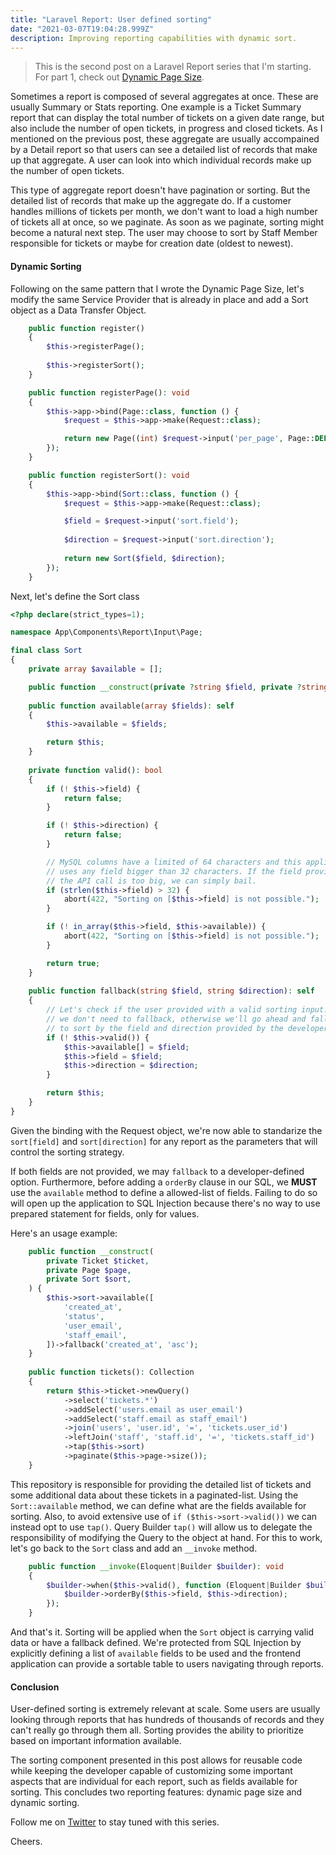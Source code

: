 ```yaml
---
title: "Laravel Report: User defined sorting"
date: "2021-03-07T19:04:28.999Z"
description: Improving reporting capabilities with dynamic sort.
---
```


> This is the second post on a Laravel Report series that
> I'm starting. For part 1, check out 
> [Dynamic Page Size](https://blog.deleu.dev/laravel-report-dynamic-page-size/).

Sometimes a report is composed of several aggregates at
once. These are usually Summary or Stats reporting.
One example is a Ticket Summary report that can display
the total number of tickets on a given date range, but
also include the number of open tickets, in progress and
closed tickets. As I mentioned on the previous post,
these aggregate are usually accompained by a Detail report
so that users can see a detailed list of records that make
up that aggregate. A user can look into which individual
records make up the number of open tickets.

This type of aggregate report doesn't have pagination or
sorting. But the detailed list of records that make up
the aggregate do. If a customer handles millions of tickets
per month, we don't want to load a high number of tickets
all at once, so we paginate. As soon as we paginate, sorting
might become a natural next step. The user may choose to
sort by Staff Member responsible for tickets or maybe
for creation date (oldest to newest).


#### Dynamic Sorting

Following on the same pattern that I wrote the Dynamic Page
Size, let's modify the same Service Provider that is already
in place and add a Sort object as a Data Transfer Object.

```php
    public function register()
    {
        $this->registerPage();
        
        $this->registerSort();
    }

    public function registerPage(): void
    {
        $this->app->bind(Page::class, function () {
            $request = $this->app->make(Request::class);

            return new Page((int) $request->input('per_page', Page::DEFAULT));
        });
    }

    public function registerSort(): void
    {
        $this->app->bind(Sort::class, function () {
            $request = $this->app->make(Request::class);

            $field = $request->input('sort.field');
            
            $direction = $request->input('sort.direction');
            
            return new Sort($field, $direction);
        });
    }
```

Next, let's define the Sort class

```php
<?php declare(strict_types=1);

namespace App\Components\Report\Input\Page;

final class Sort
{
    private array $available = [];

    public function __construct(private ?string $field, private ?string $direction) {}
    
    public function available(array $fields): self
    {
        $this->available = $fields;

        return $this;
    }
    
    private function valid(): bool
    {
        if (! $this->field) {
            return false;
        }

        if (! $this->direction) {
            return false;
        }

        // MySQL columns have a limited of 64 characters and this application never
        // uses any field bigger than 32 characters. If the field provided during
        // the API call is too big, we can simply bail. 
        if (strlen($this->field) > 32) {
            abort(422, "Sorting on [$this->field] is not possible.");
        }

        if (! in_array($this->field, $this->available)) {
            abort(422, "Sorting on [$this->field] is not possible.");
        }

        return true;    
    }
    
    public function fallback(string $field, string $direction): self
    {
        // Let's check if the user provided with a valid sorting input. If they did,
        // we don't need to fallback, otherwise we'll go ahead and fallback
        // to sort by the field and direction provided by the developer.
        if (! $this->valid()) {
            $this->available[] = $field;
            $this->field = $field;
            $this->direction = $direction;
        }

        return $this;
    }
}
```

Given the binding with the Request object, we're now
able to standarize the `sort[field]` and `sort[direction]`
for any report as the parameters that will control the
sorting strategy.

If both fields are not provided, we may `fallback` to a
developer-defined option. Furthermore, before adding
a `orderBy` clause in our SQL, we **MUST** use the
`available` method to define a allowed-list of fields.
Failing to do so will open up the application to
SQL Injection because there's no way to use prepared
statement for fields, only for values.

Here's an usage example:

```php
    public function __construct(
        private Ticket $ticket, 
        private Page $page,
        private Sort $sort,
    ) {
        $this->sort->available([
            'created_at', 
            'status', 
            'user_email', 
            'staff_email',
        ])->fallback('created_at', 'asc');
    }
    
    public function tickets(): Collection
    {
        return $this->ticket->newQuery()
            ->select('tickets.*')
            ->addSelect('users.email as user_email')
            ->addSelect('staff.email as staff_email')
            ->join('users', 'user.id', '=', 'tickets.user_id')
            ->leftJoin('staff', 'staff.id', '=', 'tickets.staff_id')
            ->tap($this->sort)
            ->paginate($this->page->size());
    }
```

This repository is responsible for providing the detailed
list of tickets and some additional data about these tickets
in a paginated-list. Using the `Sort::available` method, we
can define what are the fields available for sorting.
Also, to avoid extensive use of `if ($this->sort->valid())`
we can instead opt to use `tap()`. Query Builder `tap()`
will allow us to delegate the responsibility of modifying
the Query to the object at hand. For this to work, let's
go back to the `Sort` class and add an `__invoke` method.

```php
    public function __invoke(Eloquent|Builder $builder): void
    {
        $builder->when($this->valid(), function (Eloquent|Builder $builder) {
            $builder->orderBy($this->field, $this->direction);
        });
    }
```

And that's it. Sorting will be applied when the `Sort`
object is carrying valid data or have a fallback defined.
We're protected from SQL Injection by explicitly defining
a list of `available` fields to be used and the frontend
application can provide a sortable table to users navigating
through reports.

#### Conclusion

User-defined sorting is extremely relevant at scale. 
Some users are usually looking through reports that has
hundreds of thousands of records and they can't really
go through them all. Sorting provides the ability to
prioritize based on important information available.

The sorting component presented in this post allows
for reusable code while keeping the developer capable
of customizing some important aspects that are individual
for each report, such as fields available for sorting.
This concludes two reporting features: dynamic page size
and dynamic sorting.

Follow me on [Twitter](https://twitter.com/deleugyn) to
stay tuned with this series.

Cheers.